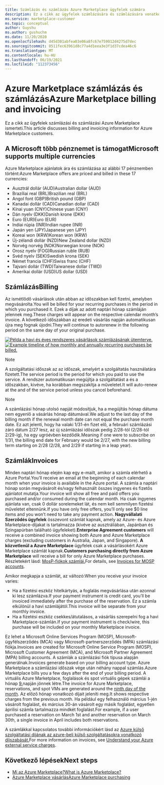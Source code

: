 ```yaml
---
title: Számlázás és számlázás Azure Marketplace ügyfelek számára
description: Ez a cikk az ügyfelek számlázására és számlázására vonatkozó gyakori Azure Marketplace ismerteti.
ms.service: marketplace-customer
ms.topic: conceptual
author: Guyshu
ms.author: gushuchm
ms.date: 11/20/2020
ms.openlocfilehash: d45d301abfea03e06a8fc67e759012d4275d7dec
ms.sourcegitcommit: 8511fec63961d8c77a4d1eea3e3f1d37cdea46c6
ms.translationtype: MT
ms.contentlocale: hu-HU
ms.lasthandoff: 06/19/2021
ms.locfileid: "112373456"
---
```

# <a name="azure-marketplace-billing-and-invoicing"></a><span data-ttu-id="e3fb3-103">Azure Marketplace számlázás és számlázás</span><span class="sxs-lookup"><span data-stu-id="e3fb3-103">Azure Marketplace billing and invoicing</span></span>

<span data-ttu-id="e3fb3-104">Ez a cikk az ügyfelek számlázási és számlázási Azure Marketplace ismerteti.</span><span class="sxs-lookup"><span data-stu-id="e3fb3-104">This article discusses billing and invoicing information for Azure Marketplace customers.</span></span>

## <a name="microsoft-supports-multiple-currencies"></a><span data-ttu-id="e3fb3-105">A Microsoft több pénznemet is támogat</span><span class="sxs-lookup"><span data-stu-id="e3fb3-105">Microsoft supports multiple currencies</span></span>

<span data-ttu-id="e3fb3-106">Azure Marketplace ajánlatok ára és számlázása az alábbi 17 pénznemben történt:</span><span class="sxs-lookup"><span data-stu-id="e3fb3-106">Azure Marketplace offers are priced and billed in these 17 currencies:</span></span>

- <span data-ttu-id="e3fb3-107">Ausztrál dollár (AUD)</span><span class="sxs-lookup"><span data-stu-id="e3fb3-107">Australian dollar (AUD)</span></span>
- <span data-ttu-id="e3fb3-108">Brazíliai real (BRL)</span><span class="sxs-lookup"><span data-stu-id="e3fb3-108">Brazilian real (BRL)</span></span>
- <span data-ttu-id="e3fb3-109">Angol font (GBP)</span><span class="sxs-lookup"><span data-stu-id="e3fb3-109">British pound (GBP)</span></span>
- <span data-ttu-id="e3fb3-110">Kanadai dollár (CAD)</span><span class="sxs-lookup"><span data-stu-id="e3fb3-110">Canadian dollar (CAD)</span></span>
- <span data-ttu-id="e3fb3-111">Kínai yuan (CNY)</span><span class="sxs-lookup"><span data-stu-id="e3fb3-111">Chinese yuan (CNY)</span></span>
- <span data-ttu-id="e3fb3-112">Dán nyelv (DKK)</span><span class="sxs-lookup"><span data-stu-id="e3fb3-112">Danish krone (DKK)</span></span>
- <span data-ttu-id="e3fb3-113">Euro (EUR)</span><span class="sxs-lookup"><span data-stu-id="e3fb3-113">Euro (EUR)</span></span>
- <span data-ttu-id="e3fb3-114">Indiai rúpia (INR)</span><span class="sxs-lookup"><span data-stu-id="e3fb3-114">Indian rupee (INR)</span></span>
- <span data-ttu-id="e3fb3-115">Japán yen (JPY)</span><span class="sxs-lookup"><span data-stu-id="e3fb3-115">Japanese yen (JPY)</span></span>
- <span data-ttu-id="e3fb3-116">Koreai won (KRW)</span><span class="sxs-lookup"><span data-stu-id="e3fb3-116">Korean won (KRW)</span></span>
- <span data-ttu-id="e3fb3-117">Új-zélandi dollár (NZD)</span><span class="sxs-lookup"><span data-stu-id="e3fb3-117">New Zealand dollar (NZD)</span></span>
- <span data-ttu-id="e3fb3-118">Norvég norvég (NOK)</span><span class="sxs-lookup"><span data-stu-id="e3fb3-118">Norwegian krone (NOK)</span></span>
- <span data-ttu-id="e3fb3-119">Orosz nyelv (FOG)</span><span class="sxs-lookup"><span data-stu-id="e3fb3-119">Russian ruble (RUB)</span></span>
- <span data-ttu-id="e3fb3-120">Svéd nyelv (SEK)</span><span class="sxs-lookup"><span data-stu-id="e3fb3-120">Swedish krona (SEK)</span></span>
- <span data-ttu-id="e3fb3-121">Német francia (CHF)</span><span class="sxs-lookup"><span data-stu-id="e3fb3-121">Swiss franc (CHF)</span></span>
- <span data-ttu-id="e3fb3-122">Tajvani dollár (TWD)</span><span class="sxs-lookup"><span data-stu-id="e3fb3-122">Taiwanese dollar (TWD)</span></span>
- <span data-ttu-id="e3fb3-123">Amerikai dollár (USD)</span><span class="sxs-lookup"><span data-stu-id="e3fb3-123">US dollar (USD)</span></span>

## <a name="billing"></a><span data-ttu-id="e3fb3-124">Számlázás</span><span class="sxs-lookup"><span data-stu-id="e3fb3-124">Billing</span></span>

<span data-ttu-id="e3fb3-125">Az ismétlődő vásárlások után abban az időszakban kell fizetni, amelyben megvásárolta.</span><span class="sxs-lookup"><span data-stu-id="e3fb3-125">You will be billed for your recurring purchases in the period in which you purchased it.</span></span> <span data-ttu-id="e3fb3-126">Ezek a díjak az adott naptári hónap számláján jelennek meg.</span><span class="sxs-lookup"><span data-stu-id="e3fb3-126">These charges will appear on the respective calendar month’s invoice.</span></span> <span data-ttu-id="e3fb3-127">A következő időszakban az eredeti vásárlás napján automatikusan újra meg fognak újodni.</span><span class="sxs-lookup"><span data-stu-id="e3fb3-127">They will continue to autorenew in the following period on the same day of your original purchase.</span></span>

<span data-ttu-id="e3fb3-128">[![Példa a havi és éves rendszeres vásárlások számlázásának ütemterve.](media/billing/billing-charges-recurring.png)](media/billing/billing-charges-recurring.png#lightbox)</span><span class="sxs-lookup"><span data-stu-id="e3fb3-128">[![Example timeline of how monthly and annually recurring purchases be billed.](media/billing/billing-charges-recurring.png)](media/billing/billing-charges-recurring.png#lightbox)</span></span>

>[!NOTE]
> <span data-ttu-id="e3fb3-129">A szolgáltatási időszak az az időszak, amelyért a szolgáltatás használatára fizetett.</span><span class="sxs-lookup"><span data-stu-id="e3fb3-129">The service period is the period for which you paid to use the service.</span></span> <span data-ttu-id="e3fb3-130">A rendszer automatikusan megújítja a szolgáltatást a és a időszakban, kivéve, ha korábban megszakítja a műveletet.</span><span class="sxs-lookup"><span data-stu-id="e3fb3-130">It will auto-renew at the and of the service period unless you cancel beforehand.</span></span>

> [!NOTE]
> <span data-ttu-id="e3fb3-131">A számlázási hónap utolsó napját módosítjuk, ha a megújítás hónap dátuma nem egyenlő a vásárlás hónap dátumával.</span><span class="sxs-lookup"><span data-stu-id="e3fb3-131">We adjust to the last day of the billing month if the renewal month date can not equal the purchase month date.</span></span> <span data-ttu-id="e3fb3-132">Ez azt jelenti, hogy ha valaki 1/31-én fizet elő, a februári számlázási záró dátum 2/27 lesz, az új számlázási időszak pedig 2/28-tól (2/28-tól 2/29-ig), ha egy ugróévben kezdődik.</span><span class="sxs-lookup"><span data-stu-id="e3fb3-132">Meaning if one were to subscribe on 1/31, the billing end date for February would be 2/27, with the new billing term starting on 2/28 (2/28, and 2/29 if starting in a leap year).</span></span>

## <a name="invoices"></a><span data-ttu-id="e3fb3-133">Számlák</span><span class="sxs-lookup"><span data-stu-id="e3fb3-133">Invoices</span></span>

<span data-ttu-id="e3fb3-134">Minden naptári hónap elején kap egy e-mailt, amikor a számla elérhető a Azure Portal.</span><span class="sxs-lookup"><span data-stu-id="e3fb3-134">You’ll receive an email at the beginning of each calendar month when your invoice is available in the Azure portal.</span></span> <span data-ttu-id="e3fb3-135">A számla a naptári hónap során megvásárolt és/vagy felhasznált összes ingyenes és fizetős ajánlatot mutatja.</span><span class="sxs-lookup"><span data-stu-id="e3fb3-135">Your invoice will show all free and paid offers you purchased and/or consumed during the calendar month.</span></span> <span data-ttu-id="e3fb3-136">Ha csak ingyenes ajánlata van, csak 0 dollár sorelemeket lát, és nem kell semmilyen fizetési műveletet eltennünk.</span><span class="sxs-lookup"><span data-stu-id="e3fb3-136">If you have only free offers, you’ll only see $0 line items and you won’t need to take any payment action.</span></span> <span data-ttu-id="e3fb3-137">**Nagyvállalati Szerződés ügyfelek** összevont számlát kapnak, amely az Azure- és Azure Marketplace-díjakat is tartalmazza (kivéve az ausztráliában, Japánban és Szingapúrban található ügyfeleket).</span><span class="sxs-lookup"><span data-stu-id="e3fb3-137">**Enterprise Agreement customers** will receive a combined invoice showing both Azure and Azure Marketplace charges (excluding customers in Australia, Japan, and Singapore).</span></span> <span data-ttu-id="e3fb3-138">**A közvetlenül a Azure Marketplace** ügyfelek csak a vásárlásokért Azure Marketplace számlát kapnak.</span><span class="sxs-lookup"><span data-stu-id="e3fb3-138">**Customers purchasing directly from Azure Marketplace** will receive a bill for only Azure Marketplace purchases.</span></span> <span data-ttu-id="e3fb3-139">Részletekért lásd: [MosP-fiókok számlái.](/azure/cost-management-billing/understand/download-azure-invoice#invoices-for-mosp-billing-accounts)</span><span class="sxs-lookup"><span data-stu-id="e3fb3-139">For details, see [Invoices for MOSP accounts](/azure/cost-management-billing/understand/download-azure-invoice#invoices-for-mosp-billing-accounts).</span></span>

<span data-ttu-id="e3fb3-140">Amikor megkapja a számlát, az változó:</span><span class="sxs-lookup"><span data-stu-id="e3fb3-140">When you receive your invoice varies:</span></span>

- <span data-ttu-id="e3fb3-141">Ha a fizetési eszköz hitelkártyás, a foglalás megvásárlása után azonnal ki lesz számlázva.</span><span class="sxs-lookup"><span data-stu-id="e3fb3-141">If your payment instrument is credit card, you’ll be invoiced immediately after the purchase of the reservation.</span></span> <span data-ttu-id="e3fb3-142">Ez a számla elkülönül a havi számlájától.</span><span class="sxs-lookup"><span data-stu-id="e3fb3-142">This invoice will be separate from your monthly invoice.</span></span>
- <span data-ttu-id="e3fb3-143">Ha a fizetési eszköz csekkes/átutalásos, a vásárlás szerepelni fog a havi Marketplace-számlán.</span><span class="sxs-lookup"><span data-stu-id="e3fb3-143">If your payment instrument is check/wire, this purchase will be included on your monthly Marketplace invoice.</span></span>

<span data-ttu-id="e3fb3-144">Ez lehet a Microsoft Online Services Program (MOSP), Microsoft-ügyfélszerződés (MCA) vagy Microsoft-partnerszerződés (MPA) számlázási fiókja.</span><span class="sxs-lookup"><span data-stu-id="e3fb3-144">Invoices are created for Microsoft Online Service Program (MOSP), Microsoft Customer Agreement (MCA), and Microsoft Partner Agreement (MPA) billing accounts.</span></span> <span data-ttu-id="e3fb3-145">A számlák a számlázási fiók típusa alapján generálnak.</span><span class="sxs-lookup"><span data-stu-id="e3fb3-145">Invoices generate based on your billing account type.</span></span> <span data-ttu-id="e3fb3-146">Azure Marketplace a számlázási időszak vége után néhány nappal számlás.</span><span class="sxs-lookup"><span data-stu-id="e3fb3-146">Azure Marketplace bills you a few days after the end of your billing period.</span></span> <span data-ttu-id="e3fb3-147">A virtuális Azure Marketplace, foglalások és spot virtuális gépek számlái a hónap [9.](/azure/cost-management-billing/understand/download-azure-invoice#invoices-for-mosp-billing-accounts)napján jönnek létre.</span><span class="sxs-lookup"><span data-stu-id="e3fb3-147">The invoice for Azure Marketplace, reservations, and spot VMs are generated around the [ninth day of the month](/azure/cost-management-billing/understand/download-azure-invoice#invoices-for-mosp-billing-accounts).</span></span> <span data-ttu-id="e3fb3-148">Az előző hónap vonatkozó díjait jeleníti meg.</span><span class="sxs-lookup"><span data-stu-id="e3fb3-148">It shows respective charges from the previous month.</span></span> <span data-ttu-id="e3fb3-149">Ha például egy felhasználó március 1-jén vásárolt foglalást, és március 30-án vásárolt egy másik foglalást, egyetlen áprilisi számla tartalmazza mindkét foglalást.</span><span class="sxs-lookup"><span data-stu-id="e3fb3-149">For example, if a user purchased a reservation on March 1st and another reservation on March 30th, a single invoice in April includes both reservations.</span></span>

<span data-ttu-id="e3fb3-150">A számlákkal kapcsolatos további információkért lásd az [Azure külső szolgáltatási díjának az azure-beli külső szolgáltatásokra vonatkozó díjszabását.](/azure/cost-management-billing/understand/understand-azure-marketplace-charges)</span><span class="sxs-lookup"><span data-stu-id="e3fb3-150">For more information on invoices, see [Understand your Azure external service charges](/azure/cost-management-billing/understand/understand-azure-marketplace-charges).</span></span>

## <a name="next-steps"></a><span data-ttu-id="e3fb3-151">Következő lépések</span><span class="sxs-lookup"><span data-stu-id="e3fb3-151">Next steps</span></span>

- [<span data-ttu-id="e3fb3-152">Mi az Azure Marketplace?</span><span class="sxs-lookup"><span data-stu-id="e3fb3-152">What is Azure Marketplace?</span></span>](azure-marketplace-overview.md)
- [<span data-ttu-id="e3fb3-153">Azure Marketplace vásárlás</span><span class="sxs-lookup"><span data-stu-id="e3fb3-153">Azure Marketplace purchasing</span></span>](azure-purchasing-invoicing.md)
